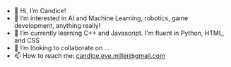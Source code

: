 - 👋 Hi, I’m Candice!
- 👀 I’m interested in AI and Machine Learning, robotics, game development, anything really!
- 🌱 I’m currently learning C++ and Javascript. I'm fluent in Python, HTML, and CSS
- 💞️ I’m looking to collaborate on ...
- 📫 How to reach me: candice.eve.miller@gmail.com
